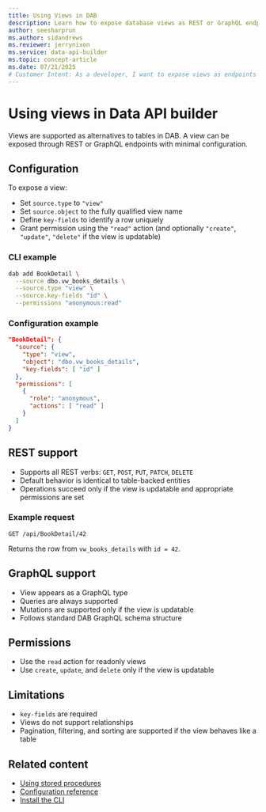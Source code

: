 ```yaml
---
title: Using Views in DAB
description: Learn how to expose database views as REST or GraphQL endpoints using Data API builder.
author: seesharprun
ms.author: sidandrews
ms.reviewer: jerrynixon
ms.service: data-api-builder
ms.topic: concept-article
ms.date: 07/21/2025
# Customer Intent: As a developer, I want to expose views as endpoints in DAB, so I can query read-only data models easily.
---
```


# Using views in Data API builder

Views are supported as alternatives to tables in DAB. A view can be exposed through REST or GraphQL endpoints with minimal configuration.

## Configuration

To expose a view:

* Set `source.type` to `"view"`
* Set `source.object` to the fully qualified view name
* Define `key-fields` to identify a row uniquely
* Grant permission using the `"read"` action (and optionally `"create"`, `"update"`, `"delete"` if the view is updatable)

### CLI example

```sh
dab add BookDetail \
  --source dbo.vw_books_details \
  --source.type "view" \
  --source.key-fields "id" \
  --permissions "anonymous:read"
```

### Configuration example

```json
"BookDetail": {
  "source": {
    "type": "view",
    "object": "dbo.vw_books_details",
    "key-fields": [ "id" ]
  },
  "permissions": [
    {
      "role": "anonymous",
      "actions": [ "read" ]
    }
  ]
}
```

## REST support

* Supports all REST verbs: `GET`, `POST`, `PUT`, `PATCH`, `DELETE`
* Default behavior is identical to table-backed entities
* Operations succeed only if the view is updatable and appropriate permissions are set

### Example request

```http
GET /api/BookDetail/42
```

Returns the row from `vw_books_details` with `id = 42`.

## GraphQL support

* View appears as a GraphQL type
* Queries are always supported
* Mutations are supported only if the view is updatable
* Follows standard DAB GraphQL schema structure

## Permissions

* Use the `read` action for readonly views
* Use `create`, `update`, and `delete` only if the view is updatable

## Limitations

* `key-fields` are required
* Views do not support relationships
* Pagination, filtering, and sorting are supported if the view behaves like a table

## Related content

* [Using stored procedures](stored-procedures.md)
* [Configuration reference](../../configuration/index.md)
* [Install the CLI](../../how-to/install-cli.md)
